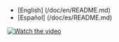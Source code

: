 - [English] (/doc/en/README.md)
- [Español] (/doc/es/README.md)

[![Watch the video](https://i.sstatic.net/Vp2cE.png)](https://youtu.be/vt5fpE0bzSY)
